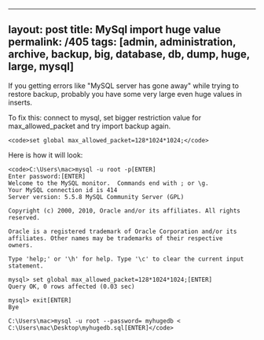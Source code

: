 ---
layout: post
title: MySql import huge value
permalink: /405
tags: [admin, administration, archive, backup, big, database, db, dump, huge, large, mysql]
----

If you getting errors like "MySQL server has gone away" while trying to
restore backup, probably you have some very large even huge values in inserts.


To fix this: connect to mysql, set bigger restriction value for
max_allowed_packet and try import backup again.

    
    <code>set global max_allowed_packet=128*1024*1024;</code>


Here is how it will look:

    
    <code>C:\Users\mac>mysql -u root -p[ENTER]
    Enter password:[ENTER]
    Welcome to the MySQL monitor.  Commands end with ; or \g.
    Your MySQL connection id is 414
    Server version: 5.5.8 MySQL Community Server (GPL)
    
    Copyright (c) 2000, 2010, Oracle and/or its affiliates. All rights reserved.
    
    Oracle is a registered trademark of Oracle Corporation and/or its
    affiliates. Other names may be trademarks of their respective
    owners.
    
    Type 'help;' or '\h' for help. Type '\c' to clear the current input statement.
    
    mysql> set global max_allowed_packet=128*1024*1024;[ENTER]
    Query OK, 0 rows affected (0.03 sec)
    
    mysql> exit[ENTER]
    Bye
    
    C:\Users\mac>mysql -u root --password= myhugedb < C:\Users\mac\Desktop\myhugedb.sql[ENTER]</code>

